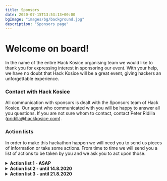 ```yaml
---
title: Sponsors
date: 2020-07-15T13:53:13+00:00
bgImage: "images/bg/background.jpg"
description: "Sponsors page"
---
```


# Welcome on board!

In the name of the entire Hack Kosice organising team we would like to thank you for expressing interest in sponsoring our event. With your help, we have no doubt that Hack Kosice will be a great event, giving hackers an unforgettable experience.

### Contact with Hack Kosice

All communication with sponsors is dealt with the Sponsors team of Hack Kosice. Our agent who communicated with you will be happy to answer all you questions. If you are not sure whom to contact, contact Peter Ridilla (<pridilla@hackkosice.com>).

### Action lists

In order to make this hackathon happen we will need you to send us pieces of information or take some actions. From time to time we will send you a list of actions to be taken by you and we ask you to act upon those.

<details>
<summary><strong>Action list 1 - ASAP</strong></summary>
<p></p>

Below are some items we expect from you within one week of us sending the contract draft

1.  Please send us your company’s logo, preferably in a vector format (will be used by the marketing team)
2.  Send us your company’s name you want to use and a short description (5-6 sentences, will be used by the marketing team)
3.  Send us contact information to your contact person
4.  The following items are needed for the contract only, so you can include them in the draft you send back and do not have to send them separately

    * Send us your company’s seat (location of the headquarters)
    * Send us your company’s identification number (IČO for Slovak companies)
</details>

<details>
<summary><strong>Action list 2 - until 14.8.2020</strong></summary>
<p></p>

We want to start working with you on these things as soon as we sign the contract with you:

1.  Clarify the name and description of your challenge, or decide not to have your own challenge and prize (gold and platinum)
2.  Clarify the name and description of your workshop (gold and platinum)
3.  Prepare to demonstrate the content of your workshop (5-10 min) – either send us a presentation or materials you wish to use (gold and platinum)
4.  Clarify the name and description of your Hack Game (silver)
5.  Send us the list of API/Hardware you intend to bring
6.  Send us the list of branded items you are planning to bring and prepare the materials
7.  Send us the PDF or PowerPoint slides of your stage presentation (gold and platinum)
8.  Send us the prizes that you are planning to give if you decided to own a challenge and present the criteria of judging (gold and platinum)
9.  Send us your stand plan, demonstrate your special activity and decide when you want to build the stand (can come a day before hackathon and leave a day after)
10.  Decide on the number of mentors and recruiters you send, give us their names, contact information, area of expertise (if mentor) and dietary requirements through this form: https://goo.gl/GifMBN
11.  Let us know about any other requirements you have 🙂
</details>

<details>
<summary><strong>Action list 3 - until 21.8.2020</strong></summary>
<p></p>

1.  Send us branded items
2.  Send us prizes (or bring it to HK20 – let us know if you will do so)
3.  Send us API codes/Hardware/Coupons (or bring it to HK20 – let us know if you will do so)
</details>


